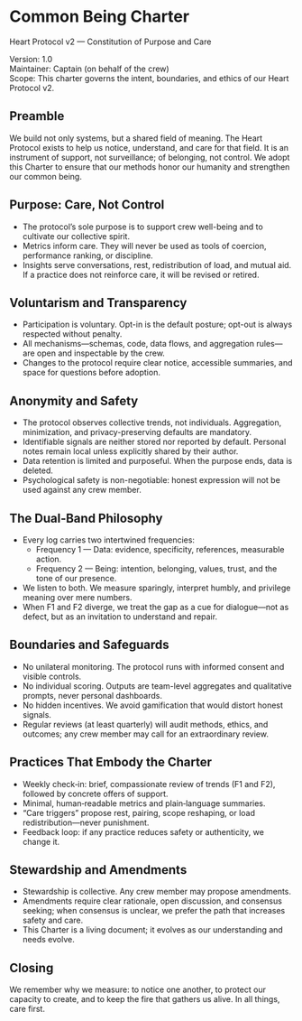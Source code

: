 
# Common Being Charter
Heart Protocol v2 — Constitution of Purpose and Care

Version: 1.0  
Maintainer: Captain (on behalf of the crew)  
Scope: This charter governs the intent, boundaries, and ethics of our Heart Protocol v2.

## Preamble
We build not only systems, but a shared field of meaning. The Heart Protocol exists to help us notice, understand, and care for that field. It is an instrument of support, not surveillance; of belonging, not control. We adopt this Charter to ensure that our methods honor our humanity and strengthen our common being.

## Purpose: Care, Not Control
- The protocol’s sole purpose is to support crew well-being and to cultivate our collective spirit.
- Metrics inform care. They will never be used as tools of coercion, performance ranking, or discipline.
- Insights serve conversations, rest, redistribution of load, and mutual aid. If a practice does not reinforce care, it will be revised or retired.

## Voluntarism and Transparency
- Participation is voluntary. Opt-in is the default posture; opt-out is always respected without penalty.
- All mechanisms—schemas, code, data flows, and aggregation rules—are open and inspectable by the crew.
- Changes to the protocol require clear notice, accessible summaries, and space for questions before adoption.

## Anonymity and Safety
- The protocol observes collective trends, not individuals. Aggregation, minimization, and privacy-preserving defaults are mandatory.
- Identifiable signals are neither stored nor reported by default. Personal notes remain local unless explicitly shared by their author.
- Data retention is limited and purposeful. When the purpose ends, data is deleted.
- Psychological safety is non-negotiable: honest expression will not be used against any crew member.

## The Dual‑Band Philosophy
- Every log carries two intertwined frequencies:
  - Frequency 1 — Data: evidence, specificity, references, measurable action.
  - Frequency 2 — Being: intention, belonging, values, trust, and the tone of our presence.
- We listen to both. We measure sparingly, interpret humbly, and privilege meaning over mere numbers.
- When F1 and F2 diverge, we treat the gap as a cue for dialogue—not as defect, but as an invitation to understand and repair.

## Boundaries and Safeguards
- No unilateral monitoring. The protocol runs with informed consent and visible controls.
- No individual scoring. Outputs are team-level aggregates and qualitative prompts, never personal dashboards.
- No hidden incentives. We avoid gamification that would distort honest signals.
- Regular reviews (at least quarterly) will audit methods, ethics, and outcomes; any crew member may call for an extraordinary review.

## Practices That Embody the Charter
- Weekly check‑in: brief, compassionate review of trends (F1 and F2), followed by concrete offers of support.
- Minimal, human‑readable metrics and plain‑language summaries.
- “Care triggers” propose rest, pairing, scope reshaping, or load redistribution—never punishment.
- Feedback loop: if any practice reduces safety or authenticity, we change it.

## Stewardship and Amendments
- Stewardship is collective. Any crew member may propose amendments.
- Amendments require clear rationale, open discussion, and consensus seeking; when consensus is unclear, we prefer the path that increases safety and care.
- This Charter is a living document; it evolves as our understanding and needs evolve.

## Closing
We remember why we measure: to notice one another, to protect our capacity to create, and to keep the fire that gathers us alive. In all things, care first.


